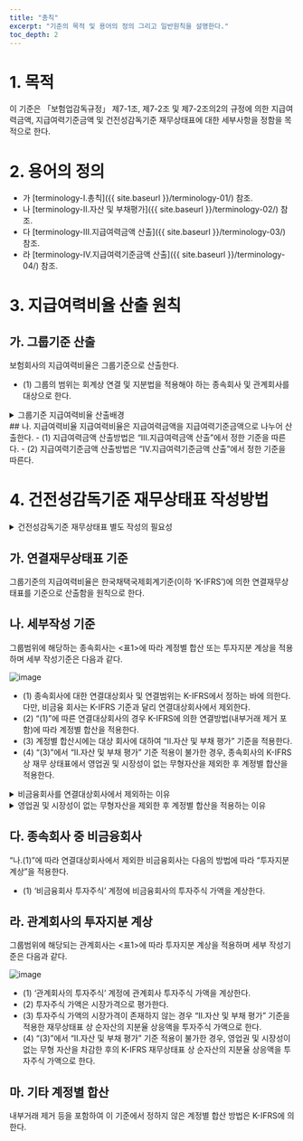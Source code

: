 ```yaml
---
title: "총칙"
excerpt: "기준의 목적 및 용어의 정의 그리고 일반원칙을 설명한다."
toc_depth: 2
---
```

# 1. 목적
이 기준은 「보험업감독규정」 제7-1조, 제7-2조 및 제7-2조의2의 규정에 의한 지급여력금액, 지급여력기준금액 및 건전성감독기준 재무상태표에 대한 세부사항을 정함을 목적으로 한다.

# 2. 용어의 정의
- 가 [terminology-I.총칙]({{ site.baseurl }}/terminology-01/) 참조.
- 나 [terminology-II.자산 및 부채평가]({{ site.baseurl }}/terminology-02/) 참조.
- 다 [terminology-III.지급여력금액 산출]({{ site.baseurl }}/terminology-03/) 참조.
- 라 [terminology-IV.지급여력기준금액 산출]({{ site.baseurl }}/terminology-04/) 참조.

# 3. 지급여력비율 산출 원칙
## 가. 그룹기준 산출
보험회사의 지급여력비율은 그룹기준으로 산출한다.
- (1) 그룹의 범위는 회계상 연결 및 지분법을 적용해야 하는 종속회사 및 관계회사를 대상으로 한다.

<details>
  <summary> 그룹기준 지급여력비율 산출배경 </summary>
  <div markdown="1">

{% capture notice-1 %}
**< 그룹기준 지급여력비율 산출배경 >**  
’08년 글로벌 금융위기시 자회사 손실로 인해 파산한 대형 보험그룹인 AIG 사례를 계기로 국제적으로 그룹감독에 대한 관심이 증가하였음 (* AIG그룹의 자회사였던 AIGFP(투자은행)가 CDS(4,410억 달러) 등 고위험 자산에 투자하여 그룹 전체에 막대한 손실)  
이에 따라 IAIS는 ’11.9월 공표한 보험핵심원칙(ICP)에서 보험회사의 자본적정성을 그룹 기준으로 평가하도록 기준을 마련하였으며, IMF 및 World Bank의 「금융부문평가프로그램 (FSAP)」에서도 그룹기준 지급여력제도를 중요 평가항목으로 선정하고 있음.  
금융감독원은 국제기준에 부합하면서 지급여력비율을 보다 정교하게 측정하기 위해 연결 RBC제도를 도입(’15년)하였으며, 이와 연계하여 시가평가 기반의 지급여력제도(K-ICS)도 그룹 기준으로 산출
{% endcapture %}

<div class="notice">
  {{ notice-1 | markdownify }}
</div>

</div>
</details>
## 나. 지급여력비율
지급여력비율은 지급여력금액을 지급여력기준금액으로 나누어 산출한다.
- (1) 지급여력금액 산출방법은 “III.지급여력금액 산출”에서 정한 기준을 따른다.
- (2) 지급여력기준금액 산출방법은 “IV.지급여력기준금액 산출”에서 정한 기준을 따른다.

# 4. 건전성감독기준 재무상태표 작성방법

<details>
  <summary> 건전성감독기준 재무상태표 별도 작성의 필요성 </summary>
  <div markdown="2">

  {% capture notice-2 %}
**< 건전성감독기준 재무상태표 별도 작성의 필요성 >**

총 재무상태표 방식, total balance sheet approach  
- : 자산, 부채, 그리고 가용자본, 요구 자본 간의 상호 의존성을 고려하여 노출된 위험을 평가하는 방식
- ICS는 보험핵심원칙(Insurance Core Principles)에서 총 재무상태표 방식(total balance sheet approach)을 정의함(ICP 17.1)
- 재무상태표에 영향을 미칠 수 있는 요소(계리적·경제적 가정 등)를 식별한 후 자산 및 부채가 서로 미치는 영향을 고려한 재무상태표를 작성하여 가용자본(≒순자산)을 산출 하고, 이러한 요소의 변화에 따른 재무상태표의 변동(즉, 순자산가치 변화)으로 요구자본을 산출함으로써 지급여력비율을 평가하는 종합적인 재무상태 인식 개념을 의미  

총 재무상태표 방식을 적용하여 지급여력비율을 측정하기 위해서는 보험감독회계기준 재무 상태표와 별도로 건전성감독기준 재무상태표를 작성할 필요
- 국제보험회계기준은 자산(IFRS9) 및 부채(IFRS17) 각각의 평가에 초점을 맞추고 있어 자산과 부채 간 상호연관성이 충분하게 고려되지 않지만,
- K-ICS는 총 재무상태표 방식 채택에 따라 자산과 부채가 서로 미치는 영향이 종합적으로 고려되므로 일관된 기준으로 평가 가능
  {% endcapture %}

  <div class="notice">
    {{ notice-2 | markdownify }}
  </div>

  </div>
</details>

## 가. 연결재무상태표 기준
그룹기준의 지급여력비율은 한국채택국제회계기준(이하 ‘K-IFRS’)에 의한 연결재무상태표를 기준으로 산출함을 원칙으로 한다.
## 나. 세부작성 기준
그룹범위에 해당하는 종속회사는 <표1>에 따라 계정별 합산 또는 투자지분 계상을 적용 하며 세부 작성기준은 다음과 같다.

![image](https://user-images.githubusercontent.com/67420397/234369741-87ec29bd-384a-4241-9b20-c8dc18757307.png)

- (1) 종속회사에 대한 연결대상회사 및 연결범위는 K-IFRS에서 정하는 바에 의한다. 다만, 비금융 회사는 K-IFRS 기준과 달리 연결대상회사에서 제외한다.
- (2) “(1)”에 따른 연결대상회사의 경우 K-IFRS에 의한 연결방법(내부거래 제거 포함)에 따라 계정별 합산을 적용한다.
- (3) 계정별 합산시에는 대상 회사에 대하여 “II.자산 및 부채 평가” 기준을 적용한다.
- (4) “(3)”에서 “II.자산 및 부채 평가” 기준 적용이 불가한 경우, 종속회사의 K-IFRS 상 재무 상태표에서 영업권 및 시장성이 없는 무형자산을 제외한 후 계정별 합산을 적용한다.

<details>
  <summary> 비금융회사를 연결대상회사에서 제외하는 이유 </summary>
  <div markdown="1">

  {% capture notice-3 %}
**< 비금융회사를 연결대상회사에서 제외하는 이유 >**  
비금융 종속회사(금융회사(보험회사 포함) 및 보험업 관련회사를 제외한 기타 회사)는 금융회사와 리스크의 속성이 상이하므로 계정별로 리스크를 합산하여 산출하는 것이 적정하지 않다고 판단
- 비금융 종속회사 투자의 경우 일반적인 지분투자와 리스크 속성이 유사하므로 요구자본 측정을 위한 연결 재무상태표에 투자지분으로 계상한 후 노출된 리스크(주식위험, 외환 위험, 자산집중위험)를 측정  

※ (ICS) K-ICS와 동일하게 비금융 종속회사에 대해 회계기준과 별개로 투자지분으로 계상 (연결제외)하고 주식리스크 등 관련 리스크 산출
  {% endcapture %}

  <div class="notice">
    {{ notice-3 | markdownify }}
  </div>

  </div>
</details>  


<details>
  <summary> 영업권 및 시장성이 없는 무형자산을 제외한 후 계정별 합산을 적용하는 이유 </summary>
  <div markdown="1">

 건전성감독기준 재무상태표(PAP B/S)에서는 영업권 및 시장성이 없는 무형자산의 공정 가치를 0으로 평가하므로 종속회사에 대해 K-IFRS 상 재무상태표를 사용하더라도 영업권 및 시장성이 없는 무형자산은 제외한 후 합산
{: .notice}

  </div>
</details>


## 다. 종속회사 중 비금융회사
“나.(1)”에 따라 연결대상회사에서 제외한 비금융회사는 다음의 방법에 따라 “투자지분 계상”을 적용한다.
- (1) ‘비금융회사 투자주식’ 계정에 비금융회사의 투자주식 가액을 계상한다.

## 라. 관계회사의 투자지분 계상
그룹범위에 해당되는 관계회사는 <표1>에 따라 투자지분 계상을 적용하며 세부 작성기준은 다음과 같다.

![image](https://user-images.githubusercontent.com/67420397/234369741-87ec29bd-384a-4241-9b20-c8dc18757307.png)

- (1) ‘관계회사의 투자주식’ 계정에 관계회사 투자주식 가액을 계상한다.
- (2) 투자주식 가액은 시장가격으로 평가한다.
- (3) 투자주식 가액의 시장가격이 존재하지 않는 경우 “II.자산 및 부채 평가” 기준을 적용한 재무상태표 상 순자산의 지분율 상응액을 투자주식 가액으로 한다.
- (4) “(3)”에서 “II.자산 및 부채 평가” 기준 적용이 불가한 경우, 영업권 및 시장성이 없는 무형 자산을 차감한 후의 K-IFRS 재무상태표 상 순자산의 지분율 상응액을 투자주식 가액으로 한다.

## 마. 기타 계정별 합산
내부거래 제거 등을 포함하여 이 기준에서 정하지 않은 계정별 합산 방법은 K-IFRS에 의한다.
